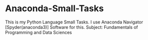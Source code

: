 # Anaconda-Small-Tasks
This is my Python Language Small Tasks. I use Anaconda Navigator [Spyder(anaconda3)]  Software for this. Subject: Fundamentals of Programming and Data Sciences 
